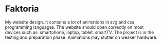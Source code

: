 # Faktoria

My website design. It contains a lot of animations in svg and css programming languages. The website should open correctly on most devices such as: smartphone, laptop, tablet, smartTV. The project is in the testing and preparation phase. Animations may stutter on weaker hardware.
